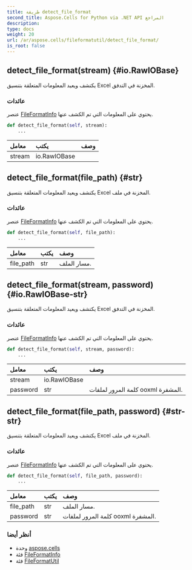 ```yaml
---
title: طريقة detect_file_format
second_title: Aspose.Cells for Python via .NET API المراجع
description:
type: docs
weight: 20
url: /ar/aspose.cells/fileformatutil/detect_file_format/
is_root: false
---
```

##  detect_file_format(stream) {#io.RawIOBase}
يكتشف ويعيد المعلومات المتعلقة بتنسيق Excel المخزنة في التدفق.


###  عائدات

عنصر [FileFormatInfo](/cells/python-net/ar/aspose.cells/fileformatinfo) يحتوي على المعلومات التي تم الكشف عنها.


```python
def detect_file_format(self, stream):
    ...
```


| معامل| يكتب| وصف|
| :- | :- | :- |
| stream | io.RawIOBase |  |


##  detect_file_format(file_path) {#str}
يكتشف ويعيد المعلومات المتعلقة بتنسيق Excel المخزنة في ملف.


###  عائدات

عنصر [FileFormatInfo](/cells/python-net/ar/aspose.cells/fileformatinfo) يحتوي على المعلومات التي تم الكشف عنها.


```python
def detect_file_format(self, file_path):
    ...
```


| معامل| يكتب| وصف|
| :- | :- | :- |
| file_path | str | مسار الملف.|


##  detect_file_format(stream, password) {#io.RawIOBase-str}
يكتشف ويعيد المعلومات المتعلقة بتنسيق Excel المخزنة في التدفق.


###  عائدات

عنصر [FileFormatInfo](/cells/python-net/ar/aspose.cells/fileformatinfo) يحتوي على المعلومات التي تم الكشف عنها.


```python
def detect_file_format(self, stream, password):
    ...
```


| معامل| يكتب| وصف|
| :- | :- | :- |
| stream | io.RawIOBase |  |
| password | str | كلمة المرور لملفات ooxml المشفرة.|


##  detect_file_format(file_path, password) {#str-str}
يكتشف ويعيد المعلومات المتعلقة بتنسيق Excel المخزنة في ملف.


###  عائدات

عنصر [FileFormatInfo](/cells/python-net/ar/aspose.cells/fileformatinfo) يحتوي على المعلومات التي تم الكشف عنها.


```python
def detect_file_format(self, file_path, password):
    ...
```


| معامل| يكتب| وصف|
| :- | :- | :- |
| file_path | str | مسار الملف.|
| password | str | كلمة المرور لملفات ooxml المشفرة.|



###  أنظر أيضا
* وحدة [aspose.cells](../../)
* فئة [FileFormatInfo](/cells/python-net/ar/aspose.cells/fileformatinfo)
* فئة [FileFormatUtil](/cells/python-net/ar/aspose.cells/fileformatutil)
